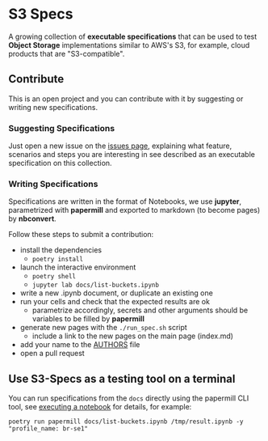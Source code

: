 # S3 Specs

A growing collection of **executable specifications** that can be used to test
**Object Storage** implementations similar to AWS's S3, for example, cloud products
that are "S3-compatible".

## Contribute

This is an open project and you can contribute with it by suggesting or writing 
new specifications.

### Suggesting Specifications

Just open a new issue on the [issues page](https://github.com/marmotitude/s3-specs/issues),
explaining what feature, scenarios and steps you are interesting in see described as an
executable specification on this collection.

### Writing Specifications

Specifications are written in the format of Notebooks, we use **jupyter**, parametrized with 
**papermill** and exported to markdown (to become pages) by **nbconvert**.

Follow these steps to submit a contribution:

- install the dependencies
  - `poetry install`
- launch the interactive environment
  - `poetry shell`
  - `jupyter lab docs/list-buckets.ipynb`
- write a new .ipynb document, or duplicate an existing one
- run your cells and check that the expected results are ok
  - parametrize accordingly, secrets and other arguments should be variables to be filled by **papermill**
- generate new pages with the `./run_spec.sh` script
  - include a link to the new pages on the main page (index.md)
- add your name to the [AUTHORS](./AUTHORS) file
- open a pull request

## Use S3-Specs as a testing tool on a terminal

You can run specifications from the `docs` directly using the papermill CLI tool, 
see [executing a notebook](https://github.com/nteract/papermill?tab=readme-ov-file#executing-a-notebook)
for details, for example:

```
poetry run papermill docs/list-buckets.ipynb /tmp/result.ipynb -y "profile_name: br-se1"
```



